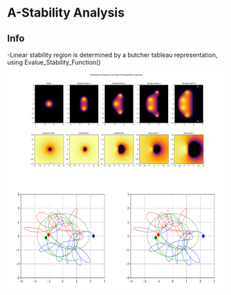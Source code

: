 # A-Stability Analysis

## Info

-Linear stability region is determined by a butcher tableau representation, using Evalue_Stability_Function()



![von neumann linear stability](Figure_1.png)
<img src="1.gif" width="250" height="250"/>
<img src="1.gif" width="250" height="250"/>
